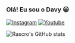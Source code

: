 ### Olá! Eu sou o Davy 😀

[![Instagram](https://img.shields.io/badge/Instagram-E4405F?style=for-the-badge&logo=instagram&logoColor=white)](https://www.instagram.com/davymseboldt/)
[![Youtube](https://img.shields.io/badge/YouTube-FF0000?style=for-the-badge&logo=youtube&logoColor=white)](https://www.youtube.com/channel/UCg8yonr69B3qmzQc-b1Roiw)

![Rascro's GitHub stats](https://github-readme-stats.vercel.app/api?username=Rascro&show_icons=true&theme=transparent)
